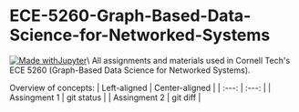 # ECE-5260-Graph-Based-Data-Science-for-Networked-Systems
[![Made withJupyter](https://img.shields.io/badge/Made%20with-Jupyter-orange?style=for-the-badge&logo=Jupyter)](https://jupyter.org/try)\\
All assignments and materials used in Cornell Tech's ECE 5260 (Graph-Based Data Science for Networked Systems).

Overview of concepts:
| Left-aligned | Center-aligned |
| :---:        |     :---:      |
| Assingment 1   | git status     |
| Assingment 2   | git diff       |
